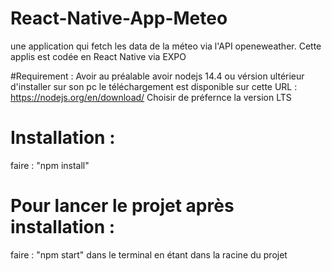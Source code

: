 # React-Native-App-Meteo
une application qui fetch les data de la méteo via l'API openeweather. Cette applis est codée en React Native via EXPO

#Requirement : 
Avoir au préalable avoir nodejs 14.4 ou vérsion ultérieur d'installer sur son pc 
le téléchargement est disponible sur cette URL : https://nodejs.org/en/download/ 
Choisir de préfernce la version LTS

# Installation :
faire : "npm install" 
# Pour lancer le projet après installation :
faire : "npm start" dans le terminal en étant dans la racine du projet
